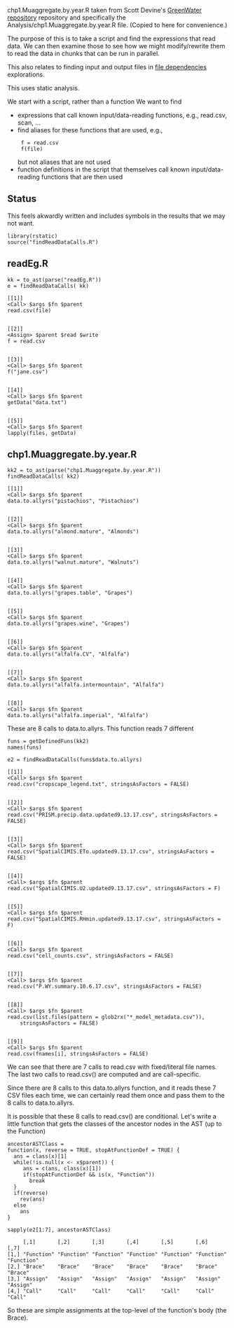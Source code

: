 chp1.Muaggregate.by.year.R taken from Scott Devine's  [GreenWater repository](https://github.com/dsidavis/GreenWater) repository
and specifically the Analysis/chp1.Muaggregate.by.year.R file. (Copied to here for convenience.)


The purpose of this is to take a script and find the expressions that read data.
We can then examine those to see how we might modify/rewrite them to read the data in chunks
that can be run in parallel.

This also relates to finding input and output files in [file dependencies](../file_dep)
explorations.

This uses static analysis.


We start with a script, rather than a function
We want to find 
+ expressions that call known input/data-reading functions, e.g., read.csv, scan, ...
+ find aliases for these functions that are used, e.g.,
  ```
   f = read.csv
   f(file)
  ```
  but not aliases that are not used
+ function definitions in the script that themselves call known input/data-reading functions
  that are then used
  

## Status
This feels akwardly written and includes symbols in the results that we may not want.


```
library(rstatic)  
source("findReadDataCalls.R")
```


## readEg.R
```
kk = to_ast(parse("readEg.R"))
e = findReadDataCalls( kk)
```

```
[[1]]
<Call> $args $fn $parent
read.csv(file) 


[[2]]
<Assign> $parent $read $write
f = read.csv 


[[3]]
<Call> $args $fn $parent
f("jane.csv") 


[[4]]
<Call> $args $fn $parent
getData("data.txt") 


[[5]]
<Call> $args $fn $parent
lapply(files, getData) 
```


## chp1.Muaggregate.by.year.R
```
kk2 = to_ast(parse("chp1.Muaggregate.by.year.R"))
findReadDataCalls( kk2)
```
```
[[1]]
<Call> $args $fn $parent
data.to.allyrs("pistachios", "Pistachios") 


[[2]]
<Call> $args $fn $parent
data.to.allyrs("almond.mature", "Almonds") 


[[3]]
<Call> $args $fn $parent
data.to.allyrs("walnut.mature", "Walnuts") 


[[4]]
<Call> $args $fn $parent
data.to.allyrs("grapes.table", "Grapes") 


[[5]]
<Call> $args $fn $parent
data.to.allyrs("grapes.wine", "Grapes") 


[[6]]
<Call> $args $fn $parent
data.to.allyrs("alfalfa.CV", "Alfalfa") 


[[7]]
<Call> $args $fn $parent
data.to.allyrs("alfalfa.intermountain", "Alfalfa") 


[[8]]
<Call> $args $fn $parent
data.to.allyrs("alfalfa.imperial", "Alfalfa") 
```
These are 8 calls to data.to.allyrs. This function
reads 7 different



```
funs = getDefinedFuns(kk2)
names(funs)
```

```
e2 = findReadDataCalls(funs$data.to.allyrs)
```
```
[[1]]
<Call> $args $fn $parent
read.csv("cropscape_legend.txt", stringsAsFactors = FALSE) 


[[2]]
<Call> $args $fn $parent
read.csv("PRISM.precip.data.updated9.13.17.csv", stringsAsFactors = FALSE) 


[[3]]
<Call> $args $fn $parent
read.csv("SpatialCIMIS.ETo.updated9.13.17.csv", stringsAsFactors = FALSE) 


[[4]]
<Call> $args $fn $parent
read.csv("SpatialCIMIS.U2.updated9.13.17.csv", stringsAsFactors = F) 


[[5]]
<Call> $args $fn $parent
read.csv("SpatialCIMIS.RHmin.updated9.13.17.csv", stringsAsFactors = F) 


[[6]]
<Call> $args $fn $parent
read.csv("cell_counts.csv", stringsAsFactors = FALSE) 


[[7]]
<Call> $args $fn $parent
read.csv("P.WY.summary.10.6.17.csv", stringsAsFactors = FALSE) 


[[8]]
<Call> $args $fn $parent
read.csv(list.files(pattern = glob2rx("*_model_metadata.csv")), 
    stringsAsFactors = FALSE) 


[[9]]
<Call> $args $fn $parent
read.csv(fnames[i], stringsAsFactors = FALSE) 
```

We can see that there are 7 calls to read.csv with fixed/literal file names.
The last two calls to read.csv() are computed and are call-specific.

Since there are 8 calls to this data.to.allyrs function, and it reads these
7 CSV files each time, we can certainly read them once and pass them to the 
8 calls to data.to.allyrs.

It is possible that these 8 calls to read.csv() are conditional.
Let's write a little function that gets the classes of the ancestor nodes in the AST
(up to the Function)
```
ancestorASTClass = 
function(x, reverse = TRUE, stopAtFunctionDef = TRUE) {
  ans = class(x)[1]
  while(!is.null(x <- x$parent)) {
     ans = c(ans, class(x)[1])
	 if(stopAtFunctionDef && is(x, "Function"))
       break
  }
  if(reverse)
    rev(ans)
  else
    ans
}
```
```
sapply(e2[1:7], ancestorASTClass)
```
```
     [,1]       [,2]       [,3]       [,4]       [,5]       [,6]       [,7]      
[1,] "Function" "Function" "Function" "Function" "Function" "Function" "Function"
[2,] "Brace"    "Brace"    "Brace"    "Brace"    "Brace"    "Brace"    "Brace"   
[3,] "Assign"   "Assign"   "Assign"   "Assign"   "Assign"   "Assign"   "Assign"  
[4,] "Call"     "Call"     "Call"     "Call"     "Call"     "Call"     "Call"    
```
So these are simple assignments at the top-level of the function's body (the Brace).
